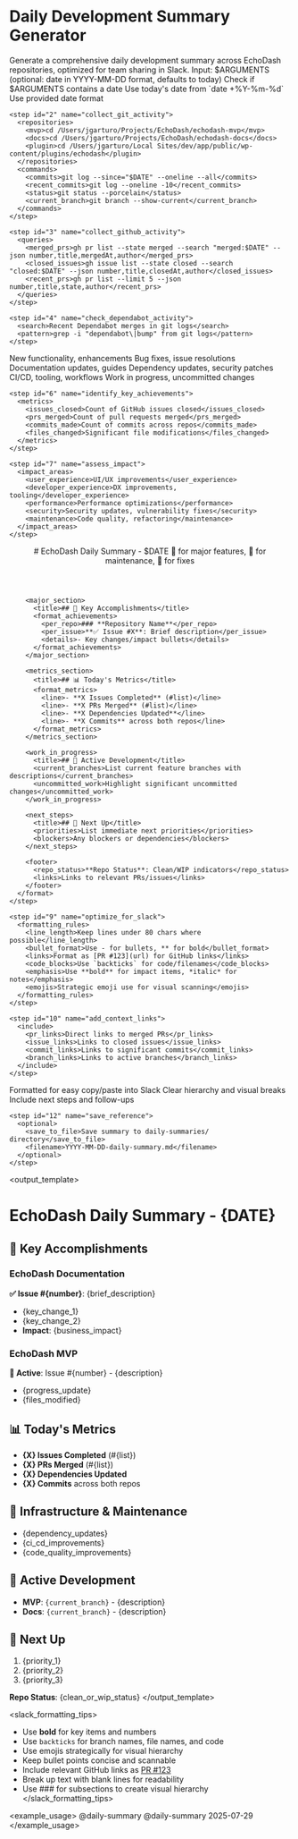 # Daily Development Summary Generator

<command name="daily-summary">
<description>
Generate a comprehensive daily development summary across EchoDash repositories, optimized for team sharing in Slack.
Input: $ARGUMENTS (optional: date in YYYY-MM-DD format, defaults to today)
</description>

<workflow>
  <phase name="data_collection">
    <step id="1" name="determine_date">
      <condition>Check if $ARGUMENTS contains a date</condition>
      <if_empty>Use today's date from `date +%Y-%m-%d`</if_empty>
      <if_provided>Use provided date format</if_provided>
    </step>

    <step id="2" name="collect_git_activity">
      <repositories>
        <mvp>cd /Users/jgarturo/Projects/EchoDash/echodash-mvp</mvp>
        <docs>cd /Users/jgarturo/Projects/EchoDash/echodash-docs</docs>
        <plugin>cd /Users/jgarturo/Local Sites/dev/app/public/wp-content/plugins/echodash</plugin>
      </repositories>
      <commands>
        <commits>git log --since="$DATE" --oneline --all</commits>
        <recent_commits>git log --oneline -10</recent_commits>
        <status>git status --porcelain</status>
        <current_branch>git branch --show-current</current_branch>
      </commands>
    </step>

    <step id="3" name="collect_github_activity">
      <queries>
        <merged_prs>gh pr list --state merged --search "merged:$DATE" --json number,title,mergedAt,author</merged_prs>
        <closed_issues>gh issue list --state closed --search "closed:$DATE" --json number,title,closedAt,author</closed_issues>
        <recent_prs>gh pr list --limit 5 --json number,title,state,author</recent_prs>
      </queries>
    </step>

    <step id="4" name="check_dependabot_activity">
      <search>Recent Dependabot merges in git logs</search>
      <pattern>grep -i "dependabot\|bump" from git logs</pattern>
    </step>
  </phase>

  <phase name="analysis">
    <step id="5" name="categorize_work">
      <categories>
        <features>New functionality, enhancements</features>
        <bugs>Bug fixes, issue resolutions</bugs>
        <docs>Documentation updates, guides</docs>
        <deps>Dependency updates, security patches</deps>
        <infra>CI/CD, tooling, workflows</infra>
        <wip>Work in progress, uncommitted changes</wip>
      </categories>
    </step>

    <step id="6" name="identify_key_achievements">
      <metrics>
        <issues_closed>Count of GitHub issues closed</issues_closed>
        <prs_merged>Count of pull requests merged</prs_merged>
        <commits_made>Count of commits across repos</commits_made>
        <files_changed>Significant file modifications</files_changed>
      </metrics>
    </step>

    <step id="7" name="assess_impact">
      <impact_areas>
        <user_experience>UI/UX improvements</user_experience>
        <developer_experience>DX improvements, tooling</developer_experience>
        <performance>Performance optimizations</performance>
        <security>Security updates, vulnerability fixes</security>
        <maintenance>Code quality, refactoring</maintenance>
      </impact_areas>
    </step>
  </phase>

  <phase name="formatting">
    <step id="8" name="generate_slack_summary">
      <format>
        <header>
          <date_header># EchoDash Daily Summary - $DATE</date_header>
          <emoji_status>🚀 for major features, 🔧 for maintenance, 🐛 for fixes</emoji_status>
        </header>
        
        <major_section>
          <title>## 🎯 Key Accomplishments</title>
          <format_achievements>
            <per_repo>### **Repository Name**</per_repo>
            <per_issue>**✅ Issue #X**: Brief description</per_issue>
            <details>- Key changes/impact bullets</details>
          </format_achievements>
        </major_section>

        <metrics_section>
          <title>## 📊 Today's Metrics</title>
          <format_metrics>
            <line>- **X Issues Completed** (#list)</line>
            <line>- **X PRs Merged** (#list)</line>
            <line>- **X Dependencies Updated**</line>
            <line>- **X Commits** across both repos</line>
          </format_metrics>
        </metrics_section>

        <work_in_progress>
          <title>## 🔄 Active Development</title>
          <current_branches>List current feature branches with descriptions</current_branches>
          <uncommitted_work>Highlight significant uncommitted changes</uncommitted_work>
        </work_in_progress>

        <next_steps>
          <title>## 🎯 Next Up</title>
          <priorities>List immediate next priorities</priorities>
          <blockers>Any blockers or dependencies</blockers>
        </next_steps>

        <footer>
          <repo_status>**Repo Status**: Clean/WIP indicators</repo_status>
          <links>Links to relevant PRs/issues</links>
        </footer>
      </format>
    </step>

    <step id="9" name="optimize_for_slack">
      <formatting_rules>
        <line_length>Keep lines under 80 chars where possible</line_length>
        <bullet_format>Use - for bullets, ** for bold</bullet_format>
        <links>Format as [PR #123](url) for GitHub links</links>
        <code_blocks>Use `backticks` for code/filenames</code_blocks>
        <emphasis>Use **bold** for impact items, *italic* for notes</emphasis>
        <emojis>Strategic emoji use for visual scanning</emojis>
      </formatting_rules>
    </step>

    <step id="10" name="add_context_links">
      <include>
        <pr_links>Direct links to merged PRs</pr_links>
        <issue_links>Links to closed issues</issue_links>
        <commit_links>Links to significant commits</commit_links>
        <branch_links>Links to active branches</branch_links>
      </include>
    </step>
  </phase>

  <phase name="output">
    <step id="11" name="present_summary">
      <output_format>
        <copyable>Formatted for easy copy/paste into Slack</copyable>
        <scannable>Clear hierarchy and visual breaks</scannable>
        <actionable>Include next steps and follow-ups</actionable>
      </output_format>
    </step>

    <step id="12" name="save_reference">
      <optional>
        <save_to_file>Save summary to daily-summaries/ directory</save_to_file>
        <filename>YYYY-MM-DD-daily-summary.md</filename>
      </optional>
    </step>
  </phase>
</workflow>

<output_template>
# EchoDash Daily Summary - {DATE}

## 🎯 Key Accomplishments

### **EchoDash Documentation**
**✅ Issue #{number}**: {brief_description}
- {key_change_1}
- {key_change_2}
- **Impact**: {business_impact}

### **EchoDash MVP**
**🔄 Active**: Issue #{number} - {description}
- {progress_update}
- {files_modified}

## 📊 Today's Metrics
- **{X} Issues Completed** (#{list})
- **{X} PRs Merged** (#{list})
- **{X} Dependencies Updated**
- **{X} Commits** across both repos

## 🔧 Infrastructure & Maintenance
- {dependency_updates}
- {ci_cd_improvements}
- {code_quality_improvements}

## 🔄 Active Development
- **MVP**: `{current_branch}` - {description}
- **Docs**: `{current_branch}` - {description}

## 🎯 Next Up
1. {priority_1}
2. {priority_2}
3. {priority_3}

**Repo Status**: {clean_or_wip_status}
</output_template>

<slack_formatting_tips>
- Use **bold** for key items and numbers
- Use `backticks` for branch names, file names, and code
- Use emojis strategically for visual hierarchy
- Keep bullet points concise and scannable
- Include relevant GitHub links as [PR #123](url)
- Break up text with blank lines for readability
- Use ### for subsections to create visual hierarchy
</slack_formatting_tips>

<example_usage>
@daily-summary
@daily-summary 2025-07-29
</example_usage>
</command> 